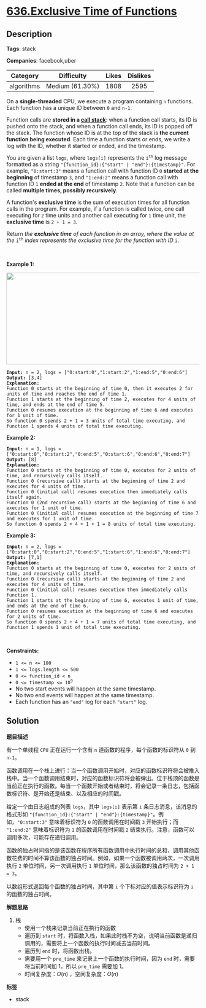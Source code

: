 # [636.Exclusive Time of Functions](https://leetcode.com/problems/exclusive-time-of-functions/description/)

## Description

**Tags**: stack

**Companies**: facebook,uber

|  Category  |   Difficulty    | Likes | Dislikes |
| :--------: | :-------------: | :---: | :------: |
| algorithms | Medium (61.30%) | 1808  |   2595   |

<p>On a <strong>single-threaded</strong> CPU, we execute a program containing <code>n</code> functions. Each function has a unique ID between <code>0</code> and <code>n-1</code>.</p>
<p>Function calls are <strong>stored in a <a href="https://en.wikipedia.org/wiki/Call_stack">call stack</a></strong>: when a function call starts, its ID is pushed onto the stack, and when a function call ends, its ID is popped off the stack. The function whose ID is at the top of the stack is <strong>the current function being executed</strong>. Each time a function starts or ends, we write a log with the ID, whether it started or ended, and the timestamp.</p>
<p>You are given a list <code>logs</code>, where <code>logs[i]</code> represents the <code>i<sup>th</sup></code> log message formatted as a string <code>&quot;{function_id}:{&quot;start&quot; | &quot;end&quot;}:{timestamp}&quot;</code>. For example, <code>&quot;0:start:3&quot;</code> means a function call with function ID <code>0</code> <strong>started at the beginning</strong> of timestamp <code>3</code>, and <code>&quot;1:end:2&quot;</code> means a function call with function ID <code>1</code> <strong>ended at the end</strong> of timestamp <code>2</code>. Note that a function can be called <b>multiple times, possibly recursively</b>.</p>
<p>A function&#39;s <strong>exclusive time</strong> is the sum of execution times for all function calls in the program. For example, if a function is called twice, one call executing for <code>2</code> time units and another call executing for <code>1</code> time unit, the <strong>exclusive time</strong> is <code>2 + 1 = 3</code>.</p>
<p>Return <em>the <strong>exclusive time</strong> of each function in an array, where the value at the </em><code>i<sup>th</sup></code><em> index represents the exclusive time for the function with ID </em><code>i</code>.</p>
<p>&nbsp;</p>
<p><strong class="example">Example 1:</strong></p>
<img alt="" src="https://assets.leetcode.com/uploads/2019/04/05/diag1b.png" style="width: 550px; height: 239px;" />
<pre><code><strong>Input:</strong> n = 2, logs = [&quot;0:start:0&quot;,&quot;1:start:2&quot;,&quot;1:end:5&quot;,&quot;0:end:6&quot;]
<strong>Output:</strong> [3,4]
<strong>Explanation:</strong>
Function 0 starts at the beginning of time 0, then it executes 2 for units of time and reaches the end of time 1.
Function 1 starts at the beginning of time 2, executes for 4 units of time, and ends at the end of time 5.
Function 0 resumes execution at the beginning of time 6 and executes for 1 unit of time.
So function 0 spends 2 + 1 = 3 units of total time executing, and function 1 spends 4 units of total time executing.</code></pre>
<p><strong class="example">Example 2:</strong></p>
<pre><code><strong>Input:</strong> n = 1, logs = [&quot;0:start:0&quot;,&quot;0:start:2&quot;,&quot;0:end:5&quot;,&quot;0:start:6&quot;,&quot;0:end:6&quot;,&quot;0:end:7&quot;]
<strong>Output:</strong> [8]
<strong>Explanation:</strong>
Function 0 starts at the beginning of time 0, executes for 2 units of time, and recursively calls itself.
Function 0 (recursive call) starts at the beginning of time 2 and executes for 4 units of time.
Function 0 (initial call) resumes execution then immediately calls itself again.
Function 0 (2nd recursive call) starts at the beginning of time 6 and executes for 1 unit of time.
Function 0 (initial call) resumes execution at the beginning of time 7 and executes for 1 unit of time.
So function 0 spends 2 + 4 + 1 + 1 = 8 units of total time executing.</code></pre>
<p><strong class="example">Example 3:</strong></p>
<pre><code><strong>Input:</strong> n = 2, logs = [&quot;0:start:0&quot;,&quot;0:start:2&quot;,&quot;0:end:5&quot;,&quot;1:start:6&quot;,&quot;1:end:6&quot;,&quot;0:end:7&quot;]
<strong>Output:</strong> [7,1]
<strong>Explanation:</strong>
Function 0 starts at the beginning of time 0, executes for 2 units of time, and recursively calls itself.
Function 0 (recursive call) starts at the beginning of time 2 and executes for 4 units of time.
Function 0 (initial call) resumes execution then immediately calls function 1.
Function 1 starts at the beginning of time 6, executes 1 unit of time, and ends at the end of time 6.
Function 0 resumes execution at the beginning of time 6 and executes for 2 units of time.
So function 0 spends 2 + 4 + 1 = 7 units of total time executing, and function 1 spends 1 unit of total time executing.</code></pre>
<p>&nbsp;</p>
<p><strong>Constraints:</strong></p>
<ul>
  <li><code>1 &lt;= n &lt;= 100</code></li>
  <li><code>1 &lt;= logs.length &lt;= 500</code></li>
  <li><code>0 &lt;= function_id &lt; n</code></li>
  <li><code>0 &lt;= timestamp &lt;= 10<sup>9</sup></code></li>
  <li>No two start events will happen at the same timestamp.</li>
  <li>No two end events will happen at the same timestamp.</li>
  <li>Each function has an <code>&quot;end&quot;</code> log for each <code>&quot;start&quot;</code> log.</li>
</ul>

## Solution

**题目描述**

有一个单线程 `CPU` 正在运行一个含有 `n` 道函数的程序，每个函数的标识符从 `0` 到 `n-1`。

函数调用在一个栈上进行：当一个函数调用开始时，对应的函数标识符将会被推入栈中。当一个函数调用结束时，对应的函数标识符将会被弹出。位于栈顶的函数是当前正在执行的函数。每当一个函数开始或者结束时，将会记录一条日志，包括函数标识符、是开始还是结束、以及相应的时间戳。

给定一个由日志组成的列表 `logs`，其中 `logs[i]` 表示第 `i` 条日志消息，该消息的格式形如 `"{function_id}:{"start" | "end"}:{timestamp}"`。例如，`"0:start:3"` 意味着标识符为 `0` 的函数调用在时间戳 `3` 开始执行；而 `"1:end:2"` 意味着标识符为 `1` 的函数调用在时间戳 `2` 结束执行。注意，函数可以调用多次，可能存在递归调用。

函数的独占时间指的是该函数在程序所有函数调用中执行时间的总和，调用其他函数花费的时间不算该函数的独占时间。例如，如果一个函数被调用两次，一次调用执行 `2` 单位时间，另一次调用执行 `1` 单位时间，那么该函数的独占时间为 `2 + 1 = 3`。

以数组形式返回每个函数的独占时间，其中第 `i` 个下标对应的值表示标识符为 `i` 的函数的独占时间。

**解题思路**

1. 栈
   - 使用一个栈来记录当前正在执行的函数
   - 遍历到 `start` 时，将函数入栈，如果此时栈不为空，说明当前函数是递归调用的，需要将上一个函数的执行时间减去当前时间。
   - 遍历到 `end` 时，将函数出栈。
   - 需要用一个 `pre_time` 来记录上一个函数的执行时间，因为 `end` 时，需要将当前时间加 1，所以 `pre_time` 需要加 1。
   - 时间复杂度：$O(n)$ ，空间复杂度：$O(n)$

**标签**

- stack

